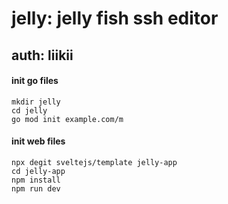 # jelly: jelly fish ssh editor
## auth: liikii


#### init go files
```shell
mkdir jelly
cd jelly
go mod init example.com/m
```



#### init web files
```shell
npx degit sveltejs/template jelly-app
cd jelly-app
npm install
npm run dev
```